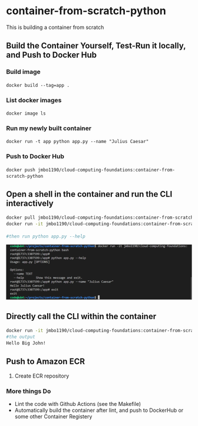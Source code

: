 # container-from-scratch-python
This is building a container from scratch

## Build the Container Yourself, Test-Run it locally, and Push to Docker Hub

### Build image
`docker build --tag=app .`

### List docker images
`docker image ls`

### Run my newly built container
`docker run -t app python app.py --name "Julius Caesar"`

### Push to Docker Hub
`docker push jmbo1190/cloud-computing-foundations:container-from-scratch-python`

## Open a shell in the container and run the CLI interactively

```bash
docker pull jmbo1190/cloud-computing-foundations:container-from-scratch-python
docker run -it jmbo1190/cloud-computing-foundations:container-from-scratch-python bash 

#then run python app.py --help
```
![Screen Shot](https://github.com/jmbo1190/container-from-scratch-python/blob/1122d4584d6fbb28d472659dd7a542b6c89827b2/container-from-scratch-python-run-CLI.png)


## Directly call the CLI within the container

```bash
docker run -it jmbo1190/cloud-computing-foundations:container-from-scratch-python python app.py --name "Big John"
#the output
Hello Big John!
```

## Push to Amazon ECR

1.  Create ECR repository


### More things Do

* Lint the code with Github Actions (see the Makefile)
* Automatically build the container after lint, and push to DockerHub or some other Container Registery



